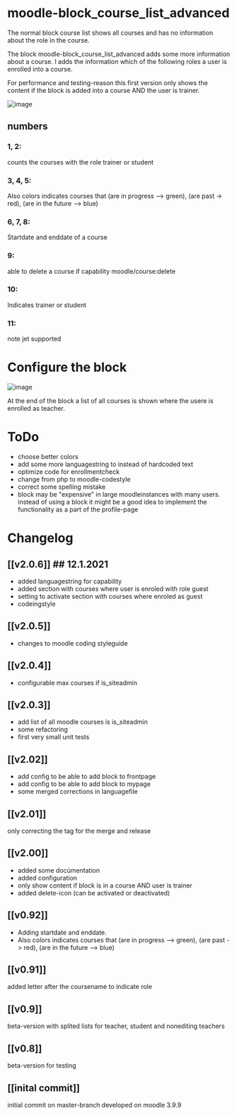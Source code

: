 # moodle-block_course_list_advanced
The normal block course list shows all courses and has no information about the role in the course.

The block moodle-block_course_list_advanced adds some more information about a course. I adds the information which of the following roles a user is enrolled into a course.

For performance and testing-reason this first version only shows the content if the block is added into a course AND the user is trainer.

![image](https://user-images.githubusercontent.com/31856043/139007404-9f72772a-6e79-4d07-8fd0-4924613c47ac.png)

## numbers ##
### 1, 2: ###
counts the courses with the role trainer or student


### 3, 4, 5: ###
Also colors indicates courses that 
  (are in progress --> green), 
  (are past -> red),
  (are in the future --> blue)

### 6, 7, 8:
Startdate and enddate of a course

### 9:
able to delete a course if capability moodle/course:delete 

### 10:
Indicates trainer or student

### 11:
note jet supported


# Configure the block #

![image](https://user-images.githubusercontent.com/31856043/139282339-eebfd9bc-fbe5-430d-98e8-0435aef41a48.png)



At the end of the block a list of all courses is shown where the usere is enrolled as teacher.

# ToDo #
- choose better colors
- add some more languagestring to instead of hardcoded text
- optimize code for enrollmentcheck
- change from php to moodle-codestyle
- correct some spelling mistake
- block may be "expensive" in large moodleinstances with many users. instead of using a block it might be a good idea to implement the functionality as a part of the profile-page



# Changelog #

## [[v2.0.6]] ## 12.1.2021

- added languagestring for capability
- added section with courses where user is enroled with role guest
- setting to activate section with courses where enroled as guest
- codeingstyle

## [[v2.0.5]] ##
- changes to moodle coding styleguide 


## [[v2.0.4]] ##
- configurable max courses if is_siteadmin

## [[v2.0.3]] ##
- add list of all moodle courses is is_siteadmin
- some refactoring
- first very small unit tests


## [[v2.02]] ##
- add config to be able to add block to frontpage  
- add config to be able to add block to mypage
- some merged corrections in languagefile


## [[v2.01]] ##
only correcting the tag for the merge and release

## [[v2.00]] ##
- added some docúmentation
- added configuration
- only show content if block is in a course AND user is trainer
- added delete-icon (can be activated or deactivated) 


## [[v0.92]] ##
- Adding startdate and enddate.
- Also colors indicates courses that (are in progress --> green), (are past -> red), (are in the future --> blue)

## [[v0.91]] ##
added letter after the coursename to indicate role

## [[v0.9]] ##
beta-version with splited lists for teacher, student and nonediting teachers

## [[v0.8]] ##
beta-version for testing

## [[inital commit]] ##
initial commit on master-branch developed on moodle 3.9.9 
